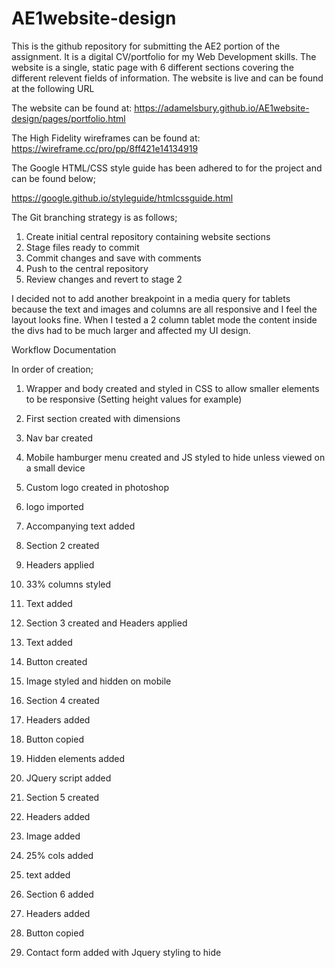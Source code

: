 # AE1website-design
This is the github repository for submitting the AE2 portion of the assignment. It is a digital CV/portfolio for my Web Development skills. The website is a single, static page with 6 different sections covering the different relevent fields of information. The website is live and can be found at the following URL

The website can be found at: https://adamelsbury.github.io/AE1website-design/pages/portfolio.html

The High Fidelity wireframes can be found at: https://wireframe.cc/pro/pp/8ff421e14134919

The Google HTML/CSS style guide has been adhered to for the project and can be found below;

https://google.github.io/styleguide/htmlcssguide.html

The Git branching strategy is as follows;

1.	Create initial central repository containing website sections
2.	Stage files ready to commit 
3.	Commit changes and save with comments
4.	Push to the central repository
5.	Review changes and revert to stage 2


I decided not to add another breakpoint in a media query for tablets because the text and images and columns are all responsive and I feel the layout looks fine. When I tested a 2 column tablet mode the content inside the divs had to be much larger and affected my UI design.

Workflow Documentation

In order of creation;

1. Wrapper and body created and styled in CSS to allow smaller elements to be responsive (Setting height values for example)
2. First section created with dimensions
3. Nav bar created 
4. Mobile hamburger menu created and JS styled to hide unless viewed on a small device
3. Custom logo created in photoshop
4. logo imported 
5. Accompanying text added

6. Section 2 created
7. Headers applied
8. 33% columns styled
9. Text added


7. Section 3 created and Headers applied
8. Text added
9. Button created
10. Image styled and hidden on mobile

11. Section 4 created
12. Headers added
13. Button copied
14. Hidden elements added
15. JQuery script added

16. Section 5 created
17. Headers added
18. Image added
19. 25% cols added
20. text added

21. Section 6 added
22. Headers added
23. Button copied
24. Contact form added with Jquery styling to hide 
